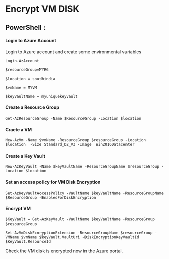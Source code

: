# Encrypt VM DISK

## PowerShell : 

####  Login to Azure Account

Login to Azure account and create some environmental variables 

```shellscirpt
Login-AzAccount

$resourceGroup=MYRG

$location = southindia

$vmName = MYVM

$keyVaultName = myuniquekeyvault
```


#### Create a Resource Group

```shellscript
Get-AzResourceGroup -Name $ResourceGroup -Location $location
```

#### Craete a VM

```shellscript
New-AzVm -Name $vmName -ResourceGroup $resourceGroup -Location $location  -Size Standard_D2_V3 -Image  Win2016Datacenter
```

#### Create a Key Vault

```shellscript
New-AzKeyVault -Name $keyVaultName -ResourceGroupName $resourceGroup -Location $location 
```

#### Set an access poilcy for VM Disk Encryption

```shellscript
Set-AzKeyVaultAccessPolicy -VaultName $keyVaultName -ResourceGroupName $ResourceGroup -EnabledForDiskEncryption
```


#### Encrypt VM
```shellscript
$KeyVault = Get-AzKeyVault -VaultName $keyVaultName -ResourceGroup $resourceGroup

Set-AzVmDiskEcnryptionExtension -ResourceGroupName $resourceGroup -VMName $vmName $keyVault.VaultUri -DiskEncryptionKeyVaultId $KeyVault.ResourceId
```

Check the VM disk is encrypted now in the Azure portal.
